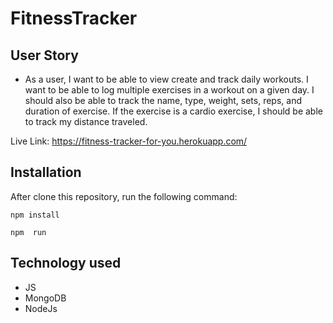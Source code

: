 # FitnessTracker

## User Story

* As a user, I want to be able to view create and track daily workouts. I want to be able to log multiple exercises in a workout on a given day. I should also be able to track the name, type, weight, sets, reps, and duration of exercise. If the exercise is a cardio exercise, I should be able to track my distance traveled.

Live Link: https://fitness-tracker-for-you.herokuapp.com/

## Installation

After clone this repository, run the following command:

```
npm install

npm  run
```

## Technology used

* JS
* MongoDB
* NodeJs
